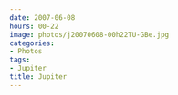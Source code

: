 ```yaml
---
date: 2007-06-08
hours: 00-22
image: photos/j20070608-00h22TU-GBe.jpg
categories: 
- Photos 
tags: 
- Jupiter 
title: Jupiter
---
```

